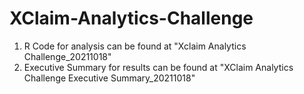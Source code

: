 # XClaim-Analytics-Challenge

1) R Code for analysis can be found at "Xclaim Analytics Challenge_20211018"
2) Executive Summary for results can be found at "XClaim Analytics Challenge Executive Summary_20211018"
